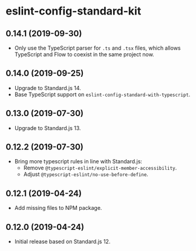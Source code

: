 # eslint-config-standard-kit

## 0.14.1 (2019-09-30)

- Only use the TypeScript parser for `.ts` and `.tsx` files, which allows TypeScript and Flow to coexist in the same project now.

## 0.14.0 (2019-09-25)

- Upgrade to Standard.js 14.
- Base TypeScript support on `eslint-config-standard-with-typescript`.

## 0.13.0 (2019-07-30)

- Upgrade to Standard.js 13.

## 0.12.2 (2019-07-30)

- Bring more typescript rules in line with Standard.js:
  - Remove `@typescript-eslint/explicit-member-accessibility`.
  - Adjust `@typescript-eslint/no-use-before-define`.

## 0.12.1 (2019-04-24)

- Add missing files to NPM package.

## 0.12.0 (2019-04-24)

- Initial release based on Standard.js 12.
